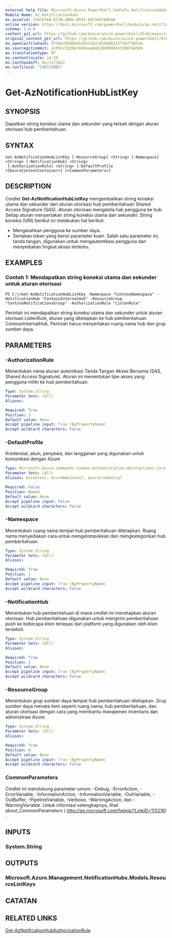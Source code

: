 ```yaml
---
external help file: Microsoft.Azure.PowerShell.Cmdlets.NotificationHubs.dll-Help.xml
Module Name: Az.NotificationHubs
ms.assetid: 326C87EB-EC3B-4B04-B593-EAC56FFA854A
online version: https://docs.microsoft.com/powershell/module/az.notificationhubs/get-aznotificationhublistkey
schema: 2.0.0
content_git_url: https://github.com/Azure/azure-powershell/blob/main/src/NotificationHubs/NotificationHubs/help/Get-AzNotificationHubListKey.md
original_content_git_url: https://github.com/Azure/azure-powershell/blob/main/src/NotificationHubs/NotificationHubs/help/Get-AzNotificationHubListKey.md
ms.openlocfilehash: 9734e785068d145613d2c025b882417567f965d4
ms.sourcegitcommit: e109cc5320478db6aa8a52d49996b133007a65b9
ms.translationtype: MT
ms.contentlocale: id-ID
ms.lasthandoff: 01/12/2022
ms.locfileid: "136722083"
---
```

# Get-AzNotificationHubListKey

## SYNOPSIS
Dapatkan string koneksi utama dan sekunder yang terkait dengan aturan otorisasi hub pemberitahuan.

## SYNTAX

```
Get-AzNotificationHubListKey [-ResourceGroup] <String> [-Namespace] <String> [-NotificationHub] <String>
 [-AuthorizationRule] <String> [-DefaultProfile <IAzureContextContainer>] [<CommonParameters>]
```

## DESCRIPTION
Cmdlet **Get-AzNotificationHubListKey** mengembalikan string koneksi utama dan sekunder dari aturan otorisasi hub pemberitahuan Shared Access Signature (SAS).
Aturan otorisasi mengelola hak pengguna ke hub.
Setiap aturan menyertakan string koneksi utama dan sekunder.
String koneksi (URI) berikut ini melakukan hal berikut:
- Mengarahkan pengguna ke sumber daya.
- Sertakan token yang berisi parameter kueri.
Salah satu parameter ini, tanda tangan, digunakan untuk mengautentikasi pengguna dan menyediakan tingkat akses tertentu.

## EXAMPLES

### Contoh 1: Mendapatkan string koneksi utama dan sekunder untuk aturan otorisasi
```
PS C:\>Get-AzNotificationHubListKey -Namespace "ContosoNamespace" -NotificationHub "ContosoInternalHub" -ResourceGroup "ContosoNotificationsGroup" -AuthorizationRule "ListenRule"
```

Perintah ini mendapatkan string koneksi utama dan sekunder untuk aturan otorisasi ListenRule, aturan yang ditetapkan ke hub pemberitahuan ContosoInternalHub.
Perintah harus menyertakan ruang nama hub dan grup sumber daya.

## PARAMETERS

### -AuthorizationRule
Menentukan nama aturan autentikasi Tanda Tangan Akses Bersama (SAS, Shared Access Signature).
Aturan ini menentukan tipe akses yang pengguna miliki ke hub pemberitahuan.

```yaml
Type: System.String
Parameter Sets: (All)
Aliases:

Required: True
Position: 3
Default value: None
Accept pipeline input: True (ByPropertyName)
Accept wildcard characters: False
```

### -DefaultProfile
Kredensial, akun, penyewa, dan langganan yang digunakan untuk komunikasi dengan Azure

```yaml
Type: Microsoft.Azure.Commands.Common.Authentication.Abstractions.Core.IAzureContextContainer
Parameter Sets: (All)
Aliases: AzContext, AzureRmContext, AzureCredential

Required: False
Position: Named
Default value: None
Accept pipeline input: False
Accept wildcard characters: False
```

### -Namespace
Menentukan ruang nama tempat hub pemberitahuan ditetapkan.
Ruang nama menyediakan cara untuk mengelompokkan dan mengkategorikan hub pemberitahuan.

```yaml
Type: System.String
Parameter Sets: (All)
Aliases:

Required: True
Position: 1
Default value: None
Accept pipeline input: True (ByPropertyName)
Accept wildcard characters: False
```

### -NotificationHub
Menentukan hub pemberitahuan di mana cmdlet ini menetapkan aturan otorisasi.
Hub pemberitahuan digunakan untuk mengirim pemberitahuan push ke beberapa klien terlepas dari platform yang digunakan oleh klien tersebut.

```yaml
Type: System.String
Parameter Sets: (All)
Aliases:

Required: True
Position: 2
Default value: None
Accept pipeline input: True (ByPropertyName)
Accept wildcard characters: False
```

### -ResourceGroup
Menentukan grup sumber daya tempat hub pemberitahuan ditetapkan.
Grup sumber daya menata item seperti ruang nama, hub pemberitahuan, dan aturan otorisasi dengan cara yang membantu manajemen inventaris dan administrasi Azure.

```yaml
Type: System.String
Parameter Sets: (All)
Aliases:

Required: True
Position: 0
Default value: None
Accept pipeline input: True (ByPropertyName)
Accept wildcard characters: False
```

### CommonParameters
Cmdlet ini mendukung parameter umum: -Debug, -ErrorAction, -ErrorVariable, -InformationAction, -InformationVariable, -OutVariable, -OutBuffer, -PipelineVariable, -Verbose, -WarningAction, dan -WarningVariable. Untuk informasi selengkapnya, lihat about_CommonParameters ( http://go.microsoft.com/fwlink/?LinkID=113216) .

## INPUTS

### System.String

## OUTPUTS

### Microsoft.Azure.Management.NotificationHubs.Models.ResourceListKeys

## CATATAN

## RELATED LINKS

[Get-AzNotificationHubAuthorizationRule](./Get-AzNotificationHubAuthorizationRule.md)


